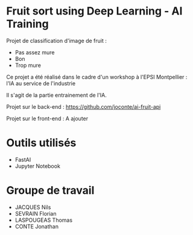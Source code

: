 # Fruit sort using Deep Learning - AI Training

Projet de classification d'image de fruit : 
- Pas assez mure
- Bon
- Trop mure

Ce projet a été réalisé dans le cadre d'un workshop à l'EPSI Montpellier : l'IA au service de l'industrie

Il s'agit de la partie entrainement de l'IA.

Projet sur le back-end : https://github.com/joconte/ai-fruit-api

Projet sur le front-end : A ajouter

# Outils utilisés
- FastAI
- Jupyter Notebook

# Groupe de travail
- JACQUES Nils
- SEVRAIN Florian
- LASPOUGEAS Thomas
- CONTE Jonathan
